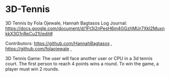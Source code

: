 # 3D-Tennis
3D Tennis by Fola Ojewale, Hannah Bagtasos
Log Journal:
https://docs.google.com/document/d/1Ft3j2nPesH6m4GGzhMUr7Xkl2MuxnkkX3G1nReCu21I/edit#

Contributors:
 https://github.com/HannahBagtasos ,
 https://github.com/folaojewale ,



3D Tennis Game:
The user will face another user or CPU in a 3d tennis court.
The first person to reach 4 points wins a round.
To win the game, a player must win 2 rounds.
